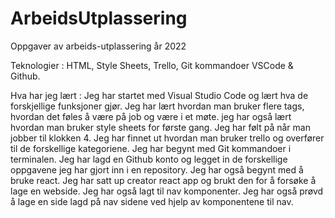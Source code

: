 # ArbeidsUtplassering
Oppgaver av arbeids-utplassering år 2022

Teknologier : HTML, Style Sheets, Trello, Git kommandoer VSCode & Github.

Hva har jeg lært : Jeg har startet med Visual Studio Code og lært hva de forskjellige funksjoner gjør. Jeg har lært hvordan man bruker flere tags, hvordan det føles å være på job og være i et møte. jeg har også lært hvordan man bruker style sheets for første gang. Jeg har følt på når man jobber til klokken 4. Jeg har finnet ut hvordan man bruker trello og overfører til de forskellige kategoriene. Jeg har begynt med Git kommandoer i terminalen. Jeg har lagd en Github konto og legget in de forskellige oppgavene jeg har gjort inn i en repository. Jeg har også begynt med å bruke react. Jeg har satt up creator react app og brukt den for å forsøke å lage en webside. Jeg har også lagt til nav komponenter. Jeg har også prøvd å lage en side lagd på nav sidene ved hjelp av komponentene til nav.
